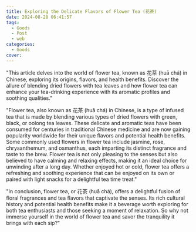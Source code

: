 ```yaml
---
title: Exploring the Delicate Flavors of Flower Tea (花茶)
date: 2024-08-28 06:41:57
tags:
  - Goods
  - Post
  - web
categories:
  - Goods
cover: 
---
```


"This article delves into the world of flower tea, known as 花茶 (huā chá) in Chinese, exploring its origins, flavors, and health benefits. Discover the allure of blending dried flowers with tea leaves and how flower tea can enhance your tea-drinking experience with its aromatic profiles and soothing qualities."

"Flower tea, also known as 花茶 (huā chá) in Chinese, is a type of infused tea that is made by blending various types of dried flowers with green, black, or oolong tea leaves. These delicate and aromatic teas have been consumed for centuries in traditional Chinese medicine and are now gaining popularity worldwide for their unique flavors and potential health benefits. Some commonly used flowers in flower tea include jasmine, rose, chrysanthemum, and osmanthus, each imparting its distinct fragrance and taste to the brew. Flower tea is not only pleasing to the senses but also believed to have calming and relaxing effects, making it an ideal choice for unwinding after a long day. Whether enjoyed hot or cold, flower tea offers a refreshing and soothing experience that can be enjoyed on its own or paired with light snacks for a delightful tea time treat."

"In conclusion, flower tea, or 花茶 (huā chá), offers a delightful fusion of floral fragrances and tea flavors that captivate the senses. Its rich cultural history and potential health benefits make it a beverage worth exploring for both tea enthusiasts and those seeking a moment of relaxation. So why not immerse yourself in the world of flower tea and savor the tranquility it brings with each sip?"

